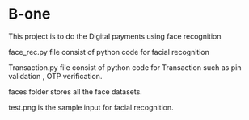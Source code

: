 # B-one
This project is to do the Digital payments using face recognition

face_rec.py file consist of python code for facial recognition

Transaction.py file consist of python code for Transaction such as pin validation , OTP verification.

faces folder stores all the face datasets.

test.png is the sample input for facial recognition.
